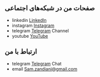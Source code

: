 ## صفحات من در شبکه‌های اجتماعی
- linkedin [LinkedIn](https://www.linkedin.com/in/samanzandiani/)
- instagram [Instagram](<(https://www.instagram.com/saman.zandiani/?igsh=MXgxb2ZjMjBucWljNg%3D%3D>)
- telegram [Telegram](https://t.me/samanzandiani) Channel
- youtube [YouTube](https://www.youtube.com/@samanzandiani)
## ارتباط با من
- telegram [Telegram](https://t.me/zandiani) Chat
- email Sam.zandiani@gmail.com